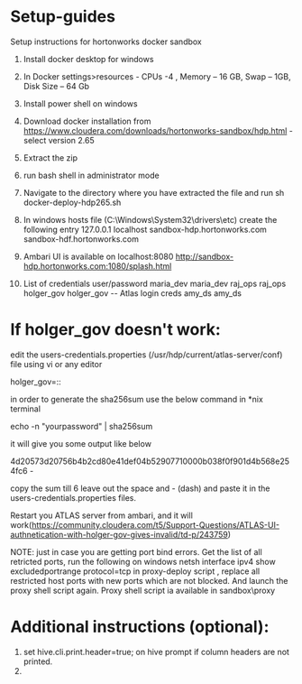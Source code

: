 # Setup-guides
Setup instructions for hortonworks docker sandbox
1.	Install docker desktop for windows
2.	In Docker settings>resources   - CPUs -4 , Memory – 16 GB, Swap – 1GB, Disk Size – 64 Gb 
3.	Install power shell on windows
4.	Download docker installation from https://www.cloudera.com/downloads/hortonworks-sandbox/hdp.html - select version 2.65
5.	Extract the zip
6.	run bash shell in administrator mode
7.	Navigate to the directory where you have extracted the file and run 
     sh docker-deploy-hdp265.sh
8. In windows hosts file (C:\Windows\System32\drivers\etc) create the following entry 
   127.0.0.1  localhost sandbox-hdp.hortonworks.com sandbox-hdf.hortonworks.com
9. Ambari UI is available on localhost:8080
   http://sandbox-hdp.hortonworks.com:1080/splash.html
   
10. List of credentials user/password
maria_dev  	maria_dev
raj_ops	     raj_ops
holger_gov	holger_gov     -- Atlas login creds
amy_ds	     amy_ds


If holger_gov doesn't work:
===========================
edit the users-credentials.properties (/usr/hdp/current/atlas-server/conf) file using vi or any editor

holger_gov=<ROLE YOU want to give>::<sha256sum of the password>

in order to generate the sha256sum use the below command in *nix terminal

echo -n "yourpassword" | sha256sum

it will give you some output like below

4d20573d20756b4b2cd80e41def04b52907710000b038f0f901d4b568e254fc6 -

copy the sum till 6 leave out the space and - (dash) and paste it in the users-credentials.properties files.

Restart you ATLAS server from ambari, and it will work(https://community.cloudera.com/t5/Support-Questions/ATLAS-UI-authnetication-with-holger-gov-gives-invalid/td-p/243759)

NOTE:
just in case you are getting port bind errors. Get the list of all retricted ports, run the following on windows
netsh interface ipv4 show excludedportrange protocol=tcp
in proxy-deploy script , replace all restricted host ports with new ports which are not blocked. And launch the proxy shell script again.
Proxy shell script ia available in sandbox\proxy



Additional instructions (optional):
===================================
1. set hive.cli.print.header=true; on hive prompt if column headers are not printed.
2.

